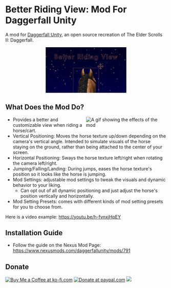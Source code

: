 # Better Riding View: Mod For Daggerfall Unity

A mod for [Daggerfall Unity](https://github.com/Interkarma/daggerfall-unity), an open source recreation of The Elder Scrolls II: Daggerfall.

<p align="center">
  <img width="50%" src="https://raw.githubusercontent.com/ArshvirGoraya/Better-Riding-View/main/.github/Images/BetterRidingView_Thumbnail.jpg" alt="Header Image for Better Riding View Mod" />
</p>

## What Does the Mod Do?

<img align="right" width="50%" src="https://raw.githubusercontent.com/ArshvirGoraya/Better-Riding-View/main/.github/Images/BetterRidingView_Gif.gif" alt="A gif showing the effects of the mod" />

- Provides a better and customizable view when riding a horse/cart.
- Vertical Positioning: Moves the horse texture up/down depending on the camera's vertical angle. Intended to simulate visuals of the horse staying on the ground, rather than being attached to the center of your screen.
- Horizontal Positioning: Sways the horse texture left/right when rotating the camera left/right.
- Jumping/Falling/Landing: During jumps, eases the horse texture's position so it looks like the horse is jumping.
- Mod Settings: adjustable mod settings to tweak the visuals and dynamic behavior to your liking.
  - Can opt out of all dynamic positioning and just adjust the horse's position vertically and horizontally.
- Mod Setting Presets: comes with different kinds of mod setting presets for you to choose from.

Here is a video example: https://youtu.be/h-fvnxjHpEY



## Installation Guide

- Follow the guide on the Nexus Mod Page: https://www.nexusmods.com/daggerfallunity/mods/791

## Donate
<a align="left" href='https://ko-fi.com/Z8Z6NP272' target='_blank'><img height='36' src='https://storage.ko-fi.com/cdn/kofi2.png?v=3' alt='Buy Me a Coffee at ko-fi.com' /></a>
<a href='https://www.paypal.com/donate/?hosted_button_id=6898PNAVV5QRC' target='_blank'><img width='108' src='https://github.com/user-attachments/assets/0b96763f-b586-4abb-9d42-216aab7ccb20' alt='Donate at paypal.com' /></a>
<a href='https://github.com/sponsors/ArshvirGoraya' target='_blank'><img height='30' src='https://github.com/user-attachments/assets/0e5debd6-531b-463a-a67a-e55e85102ddc'/></a>
